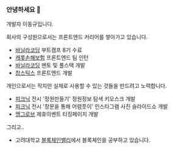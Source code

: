 ### 안녕하세요 👋

개발자 이동규입니다.

회사의 구성원으로서는 프론트엔드 커리어를 쌓아가고 있습니다. <br/>

- [바닐라코딩](https://www.vanillacoding.co/) 부트캠프 8기 수료
- [캐롯손해보험](https://www.carrotins.com/) 프론트엔드 팀 인턴
- [바닐라코딩](https://www.vanillacoding.co/) 멘토 및 풀스택 개발
- [찹스틱스](https://www.chopsticks.market/) 프론트엔드 개발

개인으로서는 작지만 실제로 사용할 수 있는 것들을 만드려고 노력합니다. <br/>

- [피크닉](http://piknic.kr/) 전시 '정원만들기' 정원정보 탐색 키오스크 개발 
- [피크닉](http://piknic.kr/) 전시 '창문을 통해 어렴풋이' 인스타그램 사진 슬라이드쇼 개발
- [맹그로브](https://mangrove.city/en/) 제휴이벤트 티징페이지 개발

그리고..

- 고려대학교 [블록체인밸리](https://medium.com/blockchain-valley)에서 블록체인을 공부하고 있습니다.
